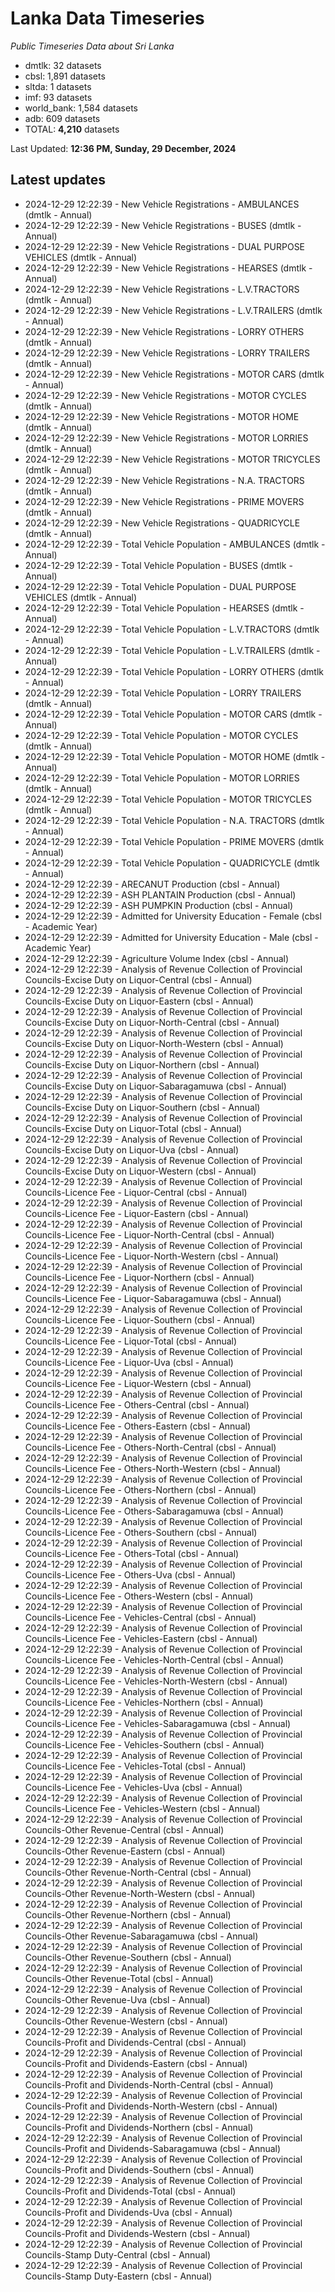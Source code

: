 # Lanka Data Timeseries
*Public Timeseries Data about Sri Lanka*

* dmtlk: 32 datasets
* cbsl: 1,891 datasets
* sltda: 1 datasets
* imf: 93 datasets
* world_bank: 1,584 datasets
* adb: 609 datasets
* TOTAL: **4,210** datasets

Last Updated: **12:36 PM, Sunday, 29 December, 2024**

## Latest updates

* 2024-12-29 12:22:39 - New Vehicle Registrations - AMBULANCES (dmtlk - Annual)
* 2024-12-29 12:22:39 - New Vehicle Registrations - BUSES (dmtlk - Annual)
* 2024-12-29 12:22:39 - New Vehicle Registrations - DUAL PURPOSE VEHICLES (dmtlk - Annual)
* 2024-12-29 12:22:39 - New Vehicle Registrations - HEARSES (dmtlk - Annual)
* 2024-12-29 12:22:39 - New Vehicle Registrations - L.V.TRACTORS (dmtlk - Annual)
* 2024-12-29 12:22:39 - New Vehicle Registrations - L.V.TRAILERS (dmtlk - Annual)
* 2024-12-29 12:22:39 - New Vehicle Registrations - LORRY OTHERS (dmtlk - Annual)
* 2024-12-29 12:22:39 - New Vehicle Registrations - LORRY TRAILERS (dmtlk - Annual)
* 2024-12-29 12:22:39 - New Vehicle Registrations - MOTOR CARS (dmtlk - Annual)
* 2024-12-29 12:22:39 - New Vehicle Registrations - MOTOR CYCLES (dmtlk - Annual)
* 2024-12-29 12:22:39 - New Vehicle Registrations - MOTOR HOME (dmtlk - Annual)
* 2024-12-29 12:22:39 - New Vehicle Registrations - MOTOR LORRIES (dmtlk - Annual)
* 2024-12-29 12:22:39 - New Vehicle Registrations - MOTOR TRICYCLES (dmtlk - Annual)
* 2024-12-29 12:22:39 - New Vehicle Registrations - N.A. TRACTORS (dmtlk - Annual)
* 2024-12-29 12:22:39 - New Vehicle Registrations - PRIME MOVERS (dmtlk - Annual)
* 2024-12-29 12:22:39 - New Vehicle Registrations - QUADRICYCLE (dmtlk - Annual)
* 2024-12-29 12:22:39 - Total Vehicle Population - AMBULANCES (dmtlk - Annual)
* 2024-12-29 12:22:39 - Total Vehicle Population - BUSES (dmtlk - Annual)
* 2024-12-29 12:22:39 - Total Vehicle Population - DUAL PURPOSE VEHICLES (dmtlk - Annual)
* 2024-12-29 12:22:39 - Total Vehicle Population - HEARSES (dmtlk - Annual)
* 2024-12-29 12:22:39 - Total Vehicle Population - L.V.TRACTORS (dmtlk - Annual)
* 2024-12-29 12:22:39 - Total Vehicle Population - L.V.TRAILERS (dmtlk - Annual)
* 2024-12-29 12:22:39 - Total Vehicle Population - LORRY OTHERS (dmtlk - Annual)
* 2024-12-29 12:22:39 - Total Vehicle Population - LORRY TRAILERS (dmtlk - Annual)
* 2024-12-29 12:22:39 - Total Vehicle Population - MOTOR CARS (dmtlk - Annual)
* 2024-12-29 12:22:39 - Total Vehicle Population - MOTOR CYCLES (dmtlk - Annual)
* 2024-12-29 12:22:39 - Total Vehicle Population - MOTOR HOME (dmtlk - Annual)
* 2024-12-29 12:22:39 - Total Vehicle Population - MOTOR LORRIES (dmtlk - Annual)
* 2024-12-29 12:22:39 - Total Vehicle Population - MOTOR TRICYCLES (dmtlk - Annual)
* 2024-12-29 12:22:39 - Total Vehicle Population - N.A. TRACTORS (dmtlk - Annual)
* 2024-12-29 12:22:39 - Total Vehicle Population - PRIME MOVERS (dmtlk - Annual)
* 2024-12-29 12:22:39 - Total Vehicle Population - QUADRICYCLE (dmtlk - Annual)
* 2024-12-29 12:22:39 - ARECANUT Production (cbsl - Annual)
* 2024-12-29 12:22:39 - ASH PLANTAIN Production (cbsl - Annual)
* 2024-12-29 12:22:39 - ASH PUMPKIN Production (cbsl - Annual)
* 2024-12-29 12:22:39 - Admitted for University Education - Female (cbsl - Academic Year)
* 2024-12-29 12:22:39 - Admitted for University Education - Male (cbsl - Academic Year)
* 2024-12-29 12:22:39 - Agriculture Volume Index (cbsl - Annual)
* 2024-12-29 12:22:39 - Analysis of Revenue Collection of Provincial Councils-Excise Duty on Liquor-Central (cbsl - Annual)
* 2024-12-29 12:22:39 - Analysis of Revenue Collection of Provincial Councils-Excise Duty on Liquor-Eastern (cbsl - Annual)
* 2024-12-29 12:22:39 - Analysis of Revenue Collection of Provincial Councils-Excise Duty on Liquor-North-Central (cbsl - Annual)
* 2024-12-29 12:22:39 - Analysis of Revenue Collection of Provincial Councils-Excise Duty on Liquor-North-Western (cbsl - Annual)
* 2024-12-29 12:22:39 - Analysis of Revenue Collection of Provincial Councils-Excise Duty on Liquor-Northern (cbsl - Annual)
* 2024-12-29 12:22:39 - Analysis of Revenue Collection of Provincial Councils-Excise Duty on Liquor-Sabaragamuwa (cbsl - Annual)
* 2024-12-29 12:22:39 - Analysis of Revenue Collection of Provincial Councils-Excise Duty on Liquor-Southern (cbsl - Annual)
* 2024-12-29 12:22:39 - Analysis of Revenue Collection of Provincial Councils-Excise Duty on Liquor-Total (cbsl - Annual)
* 2024-12-29 12:22:39 - Analysis of Revenue Collection of Provincial Councils-Excise Duty on Liquor-Uva (cbsl - Annual)
* 2024-12-29 12:22:39 - Analysis of Revenue Collection of Provincial Councils-Excise Duty on Liquor-Western (cbsl - Annual)
* 2024-12-29 12:22:39 - Analysis of Revenue Collection of Provincial Councils-Licence Fee - Liquor-Central (cbsl - Annual)
* 2024-12-29 12:22:39 - Analysis of Revenue Collection of Provincial Councils-Licence Fee - Liquor-Eastern (cbsl - Annual)
* 2024-12-29 12:22:39 - Analysis of Revenue Collection of Provincial Councils-Licence Fee - Liquor-North-Central (cbsl - Annual)
* 2024-12-29 12:22:39 - Analysis of Revenue Collection of Provincial Councils-Licence Fee - Liquor-North-Western (cbsl - Annual)
* 2024-12-29 12:22:39 - Analysis of Revenue Collection of Provincial Councils-Licence Fee - Liquor-Northern (cbsl - Annual)
* 2024-12-29 12:22:39 - Analysis of Revenue Collection of Provincial Councils-Licence Fee - Liquor-Sabaragamuwa (cbsl - Annual)
* 2024-12-29 12:22:39 - Analysis of Revenue Collection of Provincial Councils-Licence Fee - Liquor-Southern (cbsl - Annual)
* 2024-12-29 12:22:39 - Analysis of Revenue Collection of Provincial Councils-Licence Fee - Liquor-Total (cbsl - Annual)
* 2024-12-29 12:22:39 - Analysis of Revenue Collection of Provincial Councils-Licence Fee - Liquor-Uva (cbsl - Annual)
* 2024-12-29 12:22:39 - Analysis of Revenue Collection of Provincial Councils-Licence Fee - Liquor-Western (cbsl - Annual)
* 2024-12-29 12:22:39 - Analysis of Revenue Collection of Provincial Councils-Licence Fee - Others-Central (cbsl - Annual)
* 2024-12-29 12:22:39 - Analysis of Revenue Collection of Provincial Councils-Licence Fee - Others-Eastern (cbsl - Annual)
* 2024-12-29 12:22:39 - Analysis of Revenue Collection of Provincial Councils-Licence Fee - Others-North-Central (cbsl - Annual)
* 2024-12-29 12:22:39 - Analysis of Revenue Collection of Provincial Councils-Licence Fee - Others-North-Western (cbsl - Annual)
* 2024-12-29 12:22:39 - Analysis of Revenue Collection of Provincial Councils-Licence Fee - Others-Northern (cbsl - Annual)
* 2024-12-29 12:22:39 - Analysis of Revenue Collection of Provincial Councils-Licence Fee - Others-Sabaragamuwa (cbsl - Annual)
* 2024-12-29 12:22:39 - Analysis of Revenue Collection of Provincial Councils-Licence Fee - Others-Southern (cbsl - Annual)
* 2024-12-29 12:22:39 - Analysis of Revenue Collection of Provincial Councils-Licence Fee - Others-Total (cbsl - Annual)
* 2024-12-29 12:22:39 - Analysis of Revenue Collection of Provincial Councils-Licence Fee - Others-Uva (cbsl - Annual)
* 2024-12-29 12:22:39 - Analysis of Revenue Collection of Provincial Councils-Licence Fee - Others-Western (cbsl - Annual)
* 2024-12-29 12:22:39 - Analysis of Revenue Collection of Provincial Councils-Licence Fee - Vehicles-Central (cbsl - Annual)
* 2024-12-29 12:22:39 - Analysis of Revenue Collection of Provincial Councils-Licence Fee - Vehicles-Eastern (cbsl - Annual)
* 2024-12-29 12:22:39 - Analysis of Revenue Collection of Provincial Councils-Licence Fee - Vehicles-North-Central (cbsl - Annual)
* 2024-12-29 12:22:39 - Analysis of Revenue Collection of Provincial Councils-Licence Fee - Vehicles-North-Western (cbsl - Annual)
* 2024-12-29 12:22:39 - Analysis of Revenue Collection of Provincial Councils-Licence Fee - Vehicles-Northern (cbsl - Annual)
* 2024-12-29 12:22:39 - Analysis of Revenue Collection of Provincial Councils-Licence Fee - Vehicles-Sabaragamuwa (cbsl - Annual)
* 2024-12-29 12:22:39 - Analysis of Revenue Collection of Provincial Councils-Licence Fee - Vehicles-Southern (cbsl - Annual)
* 2024-12-29 12:22:39 - Analysis of Revenue Collection of Provincial Councils-Licence Fee - Vehicles-Total (cbsl - Annual)
* 2024-12-29 12:22:39 - Analysis of Revenue Collection of Provincial Councils-Licence Fee - Vehicles-Uva (cbsl - Annual)
* 2024-12-29 12:22:39 - Analysis of Revenue Collection of Provincial Councils-Licence Fee - Vehicles-Western (cbsl - Annual)
* 2024-12-29 12:22:39 - Analysis of Revenue Collection of Provincial Councils-Other Revenue-Central (cbsl - Annual)
* 2024-12-29 12:22:39 - Analysis of Revenue Collection of Provincial Councils-Other Revenue-Eastern (cbsl - Annual)
* 2024-12-29 12:22:39 - Analysis of Revenue Collection of Provincial Councils-Other Revenue-North-Central (cbsl - Annual)
* 2024-12-29 12:22:39 - Analysis of Revenue Collection of Provincial Councils-Other Revenue-North-Western (cbsl - Annual)
* 2024-12-29 12:22:39 - Analysis of Revenue Collection of Provincial Councils-Other Revenue-Northern (cbsl - Annual)
* 2024-12-29 12:22:39 - Analysis of Revenue Collection of Provincial Councils-Other Revenue-Sabaragamuwa (cbsl - Annual)
* 2024-12-29 12:22:39 - Analysis of Revenue Collection of Provincial Councils-Other Revenue-Southern (cbsl - Annual)
* 2024-12-29 12:22:39 - Analysis of Revenue Collection of Provincial Councils-Other Revenue-Total (cbsl - Annual)
* 2024-12-29 12:22:39 - Analysis of Revenue Collection of Provincial Councils-Other Revenue-Uva (cbsl - Annual)
* 2024-12-29 12:22:39 - Analysis of Revenue Collection of Provincial Councils-Other Revenue-Western (cbsl - Annual)
* 2024-12-29 12:22:39 - Analysis of Revenue Collection of Provincial Councils-Profit and Dividends-Central (cbsl - Annual)
* 2024-12-29 12:22:39 - Analysis of Revenue Collection of Provincial Councils-Profit and Dividends-Eastern (cbsl - Annual)
* 2024-12-29 12:22:39 - Analysis of Revenue Collection of Provincial Councils-Profit and Dividends-North-Central (cbsl - Annual)
* 2024-12-29 12:22:39 - Analysis of Revenue Collection of Provincial Councils-Profit and Dividends-North-Western (cbsl - Annual)
* 2024-12-29 12:22:39 - Analysis of Revenue Collection of Provincial Councils-Profit and Dividends-Northern (cbsl - Annual)
* 2024-12-29 12:22:39 - Analysis of Revenue Collection of Provincial Councils-Profit and Dividends-Sabaragamuwa (cbsl - Annual)
* 2024-12-29 12:22:39 - Analysis of Revenue Collection of Provincial Councils-Profit and Dividends-Southern (cbsl - Annual)
* 2024-12-29 12:22:39 - Analysis of Revenue Collection of Provincial Councils-Profit and Dividends-Total (cbsl - Annual)
* 2024-12-29 12:22:39 - Analysis of Revenue Collection of Provincial Councils-Profit and Dividends-Uva (cbsl - Annual)
* 2024-12-29 12:22:39 - Analysis of Revenue Collection of Provincial Councils-Profit and Dividends-Western (cbsl - Annual)
* 2024-12-29 12:22:39 - Analysis of Revenue Collection of Provincial Councils-Stamp Duty-Central (cbsl - Annual)
* 2024-12-29 12:22:39 - Analysis of Revenue Collection of Provincial Councils-Stamp Duty-Eastern (cbsl - Annual)